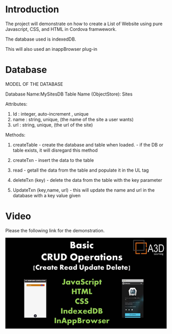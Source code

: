 # Introduction

The project will demonstrate on how to create a List of Website using pure Javascript, CSS, and HTML
in Cordova framwework.

The database used is indexedDB.

This will also used an inappBrowser plug-in

# Database
MODEL OF THE DATABASE

Database Name:MySitesDB
Table Name (ObjectStore): Sites

Attributes:
   1. Id : integer, auto-increment , unique
   2. name : string, unique, (the name of the site a user wants)
   3. url : string, unique, (the url of the site)

Methods:
1. createTable - create the database and table when loaded.
               - if the DB or table exists, it will disregard this method

2. createTxn - insert the data to the table
3. read - getall the data from the table and populate it in the UL tag
4. deleteTxn (key) - delete the data from the table with the key parameter
5. UpdateTxn (key,name, url) - this will update the name and url in the database with a key value given

# Video

Please the following link for the demonstration.

[![Image to Text To Speech](/images/thumbnail.jpg)](https://www.youtube.com/watch?v=wb1dzLBNWK4 "Image to Text To Speech")